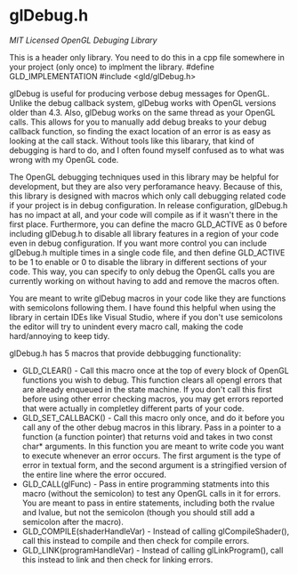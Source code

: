 # glDebug.h 
_MIT Licensed OpenGL Debuging Library_

This is a header only library. You need to do this in a cpp file somewhere in your project (only once)
	to implment the library.
		#define GLD_IMPLEMENTATION
		#include <gld/glDebug.h>
		
glDebug is useful for producing verbose debug messages for OpenGL. Unlike the debug callback system, 
glDebug works with OpenGL versions older than 4.3. Also, glDebug works on the same thread as your OpenGL 
calls. This allows for you to manually add debug breaks to your debug callback function, so finding the 
exact location of an error is as easy as looking at the call stack. Without tools like this libarary, that
kind of debugging is hard to do, and I often found myself confused as to what was wrong with my OpenGL code.

The OpenGL debugging techniques used in this library may be helpful for development, but they are also very
perforamance heavy. Because of this, this library is designed with macros which only call debugging 
related code if your project is in debug configuration. In release configuration, glDebug.h has no impact
at all, and your code will compile as if it wasn't there in the first place. Furthermore, you can define 
the macro GLD_ACTIVE as 0 before including glDebug.h to disable all library features in a region of
your code even in debug configuration. If you want more control you can include glDebug.h multiple times 
in a single code file, and then define GLD_ACTIVE to be 1 to enable or 0 to disable the library in
different sections of your code. This way, you can specify to only debug the OpenGL calls you are currently
working on without having to add and remove the macros often.
	
You are meant to write glDebug macros in your code like	they are functions with semicolons following them. 
I have found this helpful when using the library in certain IDEs like Visual Studio, where if you don't use 
semicolons the editor will try to unindent every macro call, making the code hard/annoying to keep tidy.
	
glDebug.h has 5 macros that provide debbugging functionality:
 - GLD_CLEAR() - Call this macro once at the top of every block of OpenGL functions you
  wish to debug. This function clears all opengl errors that are already enqueued in 
  the state machine. If you don't call this first before using other error checking 
  macros, you may get errors reported that were actually in completley different parts of your code.
 - GLD_SET_CALLBACK() - Call this macro only once, and do it before you call any of the
  other debug macros in this library. Pass in a pointer to a function (a function pointer) that
  returns void and takes in two const char* arguments. In this function you are meant to write
  code you want to execute whenever an error occurs. The first argument is the type of error in 
  textual form, and the second argument is a stringified version of the entire line where the error occured.
 - GLD_CALL(glFunc) - Pass in entire programming statments into this macro (without the semicolon)
  to test any OpenGL calls in it for errors. You are meant to pass in entire statements, including 
  both the rvalue and lvalue, but not the semicolon (though you should still add a semicolon after the macro).
 - GLD_COMPILE(shaderHandleVar) - Instead of calling glCompileShader(), call this instead to compile
  and then check for compile errors.
 - GLD_LINK(programHandleVar) - Instead of calling glLinkProgram(), call this instead to link and
  then check for linking errors.